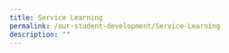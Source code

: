 ```yaml
---
title: Service Learning
permalink: /our-student-development/Service-Learning
description: ""
---
```

